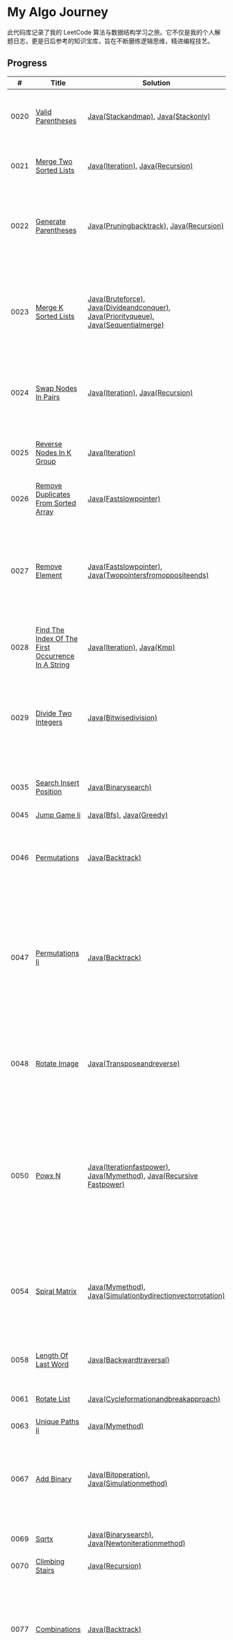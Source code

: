 # My Algo Journey

此代码库记录了我的 LeetCode 算法与数据结构学习之旅。它不仅是我的个人解题日志，更是日后参考的知识宝库，旨在不断磨练逻辑思维，精进编程技艺。

## Progress

| # | Title | Solution | Difficulty | Notes |
|---|---|---|---|---|
| 0020 | [Valid Parentheses](https://leetcode.cn/problems/valid-parentheses/) | [Java(Stackandmap)](0020-valid-parentheses/Solution_StackAndMap.java), [Java(Stackonly)](0020-valid-parentheses/Solution_StackOnly.java) | Easy | 使用栈（Stack）是解决此问题的经典方法。遍历字符串，遇到左括号入栈，遇到右括号则与栈顶元素匹配出栈。 |
| 0021 | [Merge Two Sorted Lists](https://leetcode.cn/problems/merge-two-sorted-lists/) | [Java(Iteration)](0021-merge-two-sorted-lists/Solution_Iteration.java), [Java(Recursion)](0021-merge-two-sorted-lists/Solution_Recursion.java) | Easy | 迭代法使用虚拟头节点（dummy node）简化链表操作；递归法则代码更简洁。 |
| 0022 | [Generate Parentheses](https://leetcode.cn/problems/generate-parentheses/) | [Java(Pruningbacktrack)](0022-generate-parentheses/Solution_PruningBacktrack.java), [Java(Recursion)](0022-generate-parentheses/Solution_Recursion.java) | Medium | 回溯法是解决此问题的标准解法。通过剪枝优化：当左括号数量未满n时可添加 '('；当右括号数量小于左括号时可添加 ')'，从而确保所有组合都有效。 |
| 0023 | [Merge K Sorted Lists](https://leetcode.cn/problems/merge-k-sorted-lists/) | [Java(Bruteforce)](0023-merge-k-sorted-lists/Solution_BruteForce.java), [Java(Divideandconquer)](0023-merge-k-sorted-lists/Solution_DivideAndConquer.java), [Java(Priorityqueue)](0023-merge-k-sorted-lists/Solution_PriorityQueue.java), [Java(Sequentialmerge)](0023-merge-k-sorted-lists/Solution_SequentialMerge.java) | Hard | 暴力法​​直接收集排序，简单但低效；​​顺序合并法​​通过两两合并简化问题，易于理解；​​分治法​​应用归并思想，达到O(N log k)最优时间复杂度，稳定可靠；​​优先队列法​​利用最小堆动态获取最小值，代码简洁，面试首选。 |
| 0024 | [Swap Nodes In Pairs](https://leetcode.cn/problems/swap-nodes-in-pairs/) | [Java(Iteration)](0024-swap-nodes-in-pairs/Solution_Iteration.java), [Java(Recursion)](0024-swap-nodes-in-pairs/Solution_Recursion.java) | Medium | 迭代法可借助虚拟头节点，通过指针操作两两交换节点。递归法则将问题分解为“交换当前两个节点”和“处理剩余链表”的子问题，逻辑更清晰。 |
| 0025 | [Reverse Nodes In K Group](https://leetcode.cn/problems/reverse-nodes-in-k-group/) | [Java(Iteration)](0025-reverse-nodes-in-k-group/Solution_Iteration.java) | Hard | “反转链表”的升级版。核心思路是分组处理，然后将其与前后部分连接起来。需要精细控制多个指针。 |
| 0026 | [Remove Duplicates From Sorted Array](https://leetcode.cn/problems/remove-duplicates-from-sorted-array/) | [Java(Fastslowpointer)](0026-remove-duplicates-from-sorted-array/Solution_FastSlowPointer.java) | Easy | 使用双指针解法--快慢指针。 |
| 0027 | [Remove Element](https://leetcode.cn/problems/remove-element/) | [Java(Fastslowpointer)](0027-remove-element/Solution_FastSlowPointer.java), [Java(Twopointersfromoppositeends)](0027-remove-element/Solution_TwoPointersFromOppositeEnds.java) | Easy | 快慢指针的本质是将所有不需要移除的元素，按照原有的相对顺序，全部搬运到了数组的前面。 首位双指针（对撞指针）的方法相较与快慢指针的优势在于大幅减少了元素的赋值次数，仅在遇到目标元素时才操作，但会打乱元素的原始相对顺序。 |
| 0028 | [Find The Index Of The First Occurrence In A String](https://leetcode.cn/problems/find-the-index-of-the-first-occurrence-in-a-string/) | [Java(Iteration)](0028-find-the-index-of-the-first-occurrence-in-a-string/Solution_Iteration.java), [Java(Kmp)](0028-find-the-index-of-the-first-occurrence-in-a-string/Solution_Kmp.java) | Easy | 暴力法简单但是低效，不适合大量长文本的字符串匹配。kmp算法只需遍历一遍字符串 |
| 0029 | [Divide Two Integers](https://leetcode.cn/problems/divide-two-integers/) | [Java(Bitwisedivision)](0029-divide-two-integers/Solution_BitwiseDivision.java) | Medium | 该算法通过位运算实现整数除法，核心是处理符号后转为负数计算以避免溢出，并通过位移加速减法过程。关键点包括处理 Integer.MIN_VALUE / -1的溢出，以及内层循环中检查位移边界防止溢出 |
| 0035 | [Search Insert Position](https://leetcode.cn/problems/search-insert-position/) | [Java(Binarysearch)](0035-search-insert-position/Solution_BinarySearch.java) | Easy | 题目要求必须使用时间复杂度为 O(log n) 的算法，下意识想到二分查找的方法。 |
| 0045 | [Jump Game Ii](https://leetcode.cn/problems/jump-game-ii/) | [Java(Bfs)](0045-jump-game-ii/Solution_Bfs.java), [Java(Greedy)](0045-jump-game-ii/Solution_Greedy.java) | Medium |  |
| 0046 | [Permutations](https://leetcode.cn/problems/permutations/) | [Java(Backtrack)](0046-permutations/Solution_Backtrack.java) | Medium | 使用回溯算法生成数组的全部排列，通过used数组标记已选元素避免重复，并在找到完整排列时保存路径副本，确保结果正确。其时间复杂度为O(n × n!) |
| 0047 | [Permutations Ii](https://leetcode.cn/problems/permutations-ii/) | [Java(Backtrack)](0047-permutations-ii/Solution_Backtrack.java) | Medium | 在 46 题回溯算法的基础上，增加了对重复元素排列的去重处理。关键在于先对数组排序，然后在回溯的 for 循环中增加剪枝逻辑（i > 0 && nums[i] == nums[i-1] && !used[i-1]），确保相同元素在同一层只被选择一次，避免产生重复排列。时间复杂度仍为 O(n × n!)。 |
| 0048 | [Rotate Image](https://leetcode.cn/problems/rotate-image/) | [Java(Transposeandreverse)](0048-rotate-image/Solution_TransposeAndReverse.java) | Medium | 原地旋转矩阵。使用'分解动作'的技巧，将一次复杂的'顺时针旋转90度'分解为两次简单的原地操作：1. 先沿主对角线（左上到右下）翻转矩阵；2. 再对矩阵的每一行进行左右水平翻转。 |
| 0050 | [Powx N](https://leetcode.cn/problems/powx-n/) | [Java(Iterationfastpower)](0050-powx-n/Solution_IterationFastPower.java), [Java(Mymethod)](0050-powx-n/Solution_MyMethod.java), [Java(​​Recursive​​Fastpower)](0050-powx-n/Solution_​​Recursive​​FastPower.java) | Medium | 实现 pow(x, n)。考察快速幂算法（Exponentiation by Squaring）。关键思路：当 n 为偶数时，pow(x, n) = pow(x*x, n/2)；当 n 为奇数时，pow(x, n) = x * pow(x, n-1)。通过递归或迭代方式实现，时间复杂度从 O(n) 降到 O(log n)。注意处理 n 为负数的情况（结果取 1/pow(x, -n)）。 |
| 0054 | [Spiral Matrix](https://leetcode.cn/problems/spiral-matrix/) | [Java(Mymethod)](0054-spiral-matrix/Solution_MyMethod.java), [Java(Simulationbydirectionvectorrotation)](0054-spiral-matrix/Solution_SimulationByDirectionVectorRotation.java) | Medium | 方法一：模拟转圈法：使用方向数组并标记访问过的元素，通过转向规则控制遍历。方法二：方向向量旋转模拟法，通过旋转方向向量实现顺时针遍历矩阵。![image-20251024200657296](https://lskypro.puber.top/i/2025/10/24/68fb6be8ed224.png) |
| 0058 | [Length Of Last Word](https://leetcode.cn/problems/length-of-last-word/) | [Java(Backwardtraversal)](0058-length-of-last-word/Solution_BackwardTraversal.java) | Easy | 题目是求字符串的最后一个单词的长度，所以此题的关键就是从字符串的尾部开始遍历 |
| 0061 | [Rotate List](https://leetcode.cn/problems/rotate-list/) | [Java(Cycleformationandbreakapproach)](0061-rotate-list/Solution_CycleFormationAndBreakApproach.java) | Medium | 使用成环破环法解决，先成环，然后计算偏移量，然后在偏移后的位置破环 |
| 0063 | [Unique Paths Ii](https://leetcode.cn/problems/unique-paths-ii/) | [Java(Mymethod)](0063-unique-paths-ii/Solution_MyMethod.java) | Medium |  |
| 0067 | [Add Binary](https://leetcode.cn/problems/add-binary/) | [Java(Bitoperation)](0067-add-binary/Solution_BitOperation.java), [Java(Simulationmethod)](0067-add-binary/Solution_SimulationMethod.java) | Easy | 使用模拟法从字符串的尾部逐个相加到头部，使用StringBuilder保存相加结果，返回时候将StringBuilder反转即为最后的结果。模拟法的优点是不会遇到整数溢出的问题。 |
| 0069 | [Sqrtx](https://leetcode.cn/problems/sqrtx/) | [Java(Binarysearch)](0069-sqrtx/Solution_BinarySearch.java), [Java(Newtoniterationmethod)](0069-sqrtx/Solution_NewtonIterationMethod.java) | Easy | 可以使用二分查找方，也可以使用牛顿迭代法。[牛顿迭代法详解](https://oi-wiki.org/math/numerical/newton/) |
| 0070 | [Climbing Stairs](https://leetcode.cn/problems/climbing-stairs/) | [Java(Recursion)](0070-climbing-stairs/Solution_Recursion.java) | Easy |  |
| 0077 | [Combinations](https://leetcode.cn/problems/combinations/) | [Java(Backtrack)](0077-combinations/Solution_Backtrack.java) | Medium | 看到这类组合问题，第一反应就是使用回溯法来解决。关键在于如何设计回溯函数的参数和终止条件。这里我们敏锐的察觉到所有的组合都是递增的，所以可以使用一个start索引来控制每次选择的起点，避免重复选择和无效选择。 |
| 0094 | [Binary Tree Inorder Traversal](https://leetcode.cn/problems/binary-tree-inorder-traversal/) | [Java(Iteration)](0094-binary-tree-inorder-traversal/Solution_Iteration.java), [Java(Morris)](0094-binary-tree-inorder-traversal/Solution_Morris.java), [Java(Recursion)](0094-binary-tree-inorder-traversal/Solution_Recursion.java) | Easy | 递归法 : 这是最直观、代码最简洁的解法。迭代法: 使用一个栈来模拟递归的过程。通过循环和栈的辅助，手动控制节点的访问顺序，有效避免了当树的深度过大时可能出现的栈溢出问题。Morris 遍历: 一种空间复杂度为 O(1) 的精妙解法。它不使用递归和栈，而是通过临时修改树中节点的右空指针，建立起“线索”，从而在遍历完左子树后能够顺利地回溯到根节点。 |
| 0101 | [Symmetric Tree](https://leetcode.cn/problems/symmetric-tree/) | [Java(Iteration)](0101-symmetric-tree/Solution_Iteration.java), [Java(Recursion)](0101-symmetric-tree/Solution_Recursion.java) | Easy | ![image-20251020105336646](https://lskypro.puber.top/i/2025/10/20/68f5a437bb933.png) 递归解法通常是深度优先（DFS）的顺序。它会沿着一条路径深入下去，连续访问的节点（父、子、孙）在内存中的位置可能更接近。迭代解法是广度优先（BFS）的顺序。它在树的各层之间“跳跃”，访问的内存地址可能不连续。 |
| 0102 | [Binary Tree Level Order Traversal](https://leetcode.cn/problems/binary-tree-level-order-traversal/) | [Java(Bfs)](0102-binary-tree-level-order-traversal/Solution_Bfs.java) | Medium | 使用bfs实现二叉树的层序遍历 |
| 0104 | [Maximum Depth Of Binary Tree](https://leetcode.cn/problems/maximum-depth-of-binary-tree/) | [Java(Recursion)](0104-maximum-depth-of-binary-tree/Solution_Recursion.java) | Easy |  |
| 0136 | [Single Number](https://leetcode.cn/problems/single-number/) | [Java(Xor)](0136-single-number/Solution_Xor.java) | Easy | 题目要求只使用常量的额外空间，所以不能使用哈希表存储每个数字出现的次数。本题利用了异或运算的性质，a ^ a = 0, 0 ^ a = a |
| 0226 | [Invert Binary Tree](https://leetcode.cn/problems/invert-binary-tree/) | [Java(Dfs)](0226-invert-binary-tree/Solution_Dfs.java), [Java(Recursion)](0226-invert-binary-tree/Solution_Recursion.java) | Easy |  |